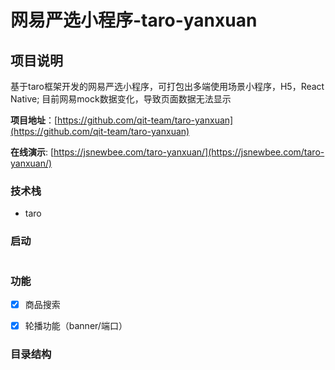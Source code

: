 # 网易严选小程序-taro-yanxuan


## 项目说明 
基于taro框架开发的网易严选小程序，可打包出多端使用场景小程序，H5，React Native; 
目前网易mock数据变化，导致页面数据无法显示


**项目地址**：[https://github.com/qit-team/taro-yanxuan](https://github.com/qit-team/taro-yanxuan)

**在线演示**: [https://jsnewbee.com/taro-yanxuan/](https://jsnewbee.com/taro-yanxuan/)



### 技术栈
- taro



### 启动
```javascript

```


### 功能
- [x] 商品搜索
- [x] 轮播功能（banner/端口）


### 目录结构

```$xslt


```

